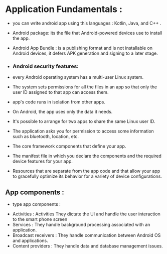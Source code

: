# Application Fundamentals :

* you can write android app using this languages : Kotlin, Java, and C++ .

* Android package: its the file that Android-powered devices use to install the app.

* Android App Bundle : is a publishing format and is not installable on Android devices, it defers APK generation and signing to a later stage.

* ### Android security features: 

* every Android operating system has a multi-user Linux system.

* The system sets permissions for all the files in an app so that only the user ID assigned to that app can access them.

* app's code runs in isolation from other apps. 

* On Android, the app uses only the data it needs.

* It's possible to arrange for two apps to share the same Linux user ID. 

* The application asks you for permission to access some information such as bluetooth, location, etc.

* The core framework components that define your app.

* The manifest file in which you declare the components and the required device features for your app.

* Resources that are separate from the app code and that allow your app to gracefully optimize its behavior for a variety of device configurations.

## App components :

- type app components :

* Activities : Activities	They dictate the UI and handle the user interaction to the smart phone screen
* Services : They handle background processing associated with an application.
* Broadcast receivers : They handle communication between Android OS and applications.
* Content providers : They handle data and database management issues.
